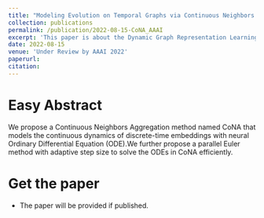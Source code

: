 ```yaml
---
title: "Modeling Evolution on Temporal Graphs via Continuous Neighbors Aggregation"
collection: publications
permalink: /publication/2022-08-15-CoNA_AAAI
excerpt: 'This paper is about the Dynamic Graph Representation Learning, using Continuous Neighbors Aggregation (CoNA) to learn the dynamic representations of nodes in graphs.'
date: 2022-08-15
venue: 'Under Review by AAAI 2022'
paperurl: 
citation: 
---
```

Easy Abstract
======
We propose a Continuous Neighbors Aggregation method named CoNA that models the continuous dynamics of discrete-time embeddings with neural Ordinary Differential Equation (ODE).We further propose a parallel Euler method with adaptive step size to solve the ODEs in CoNA efficiently.

Get the paper
======
+ The paper will be provided if published.